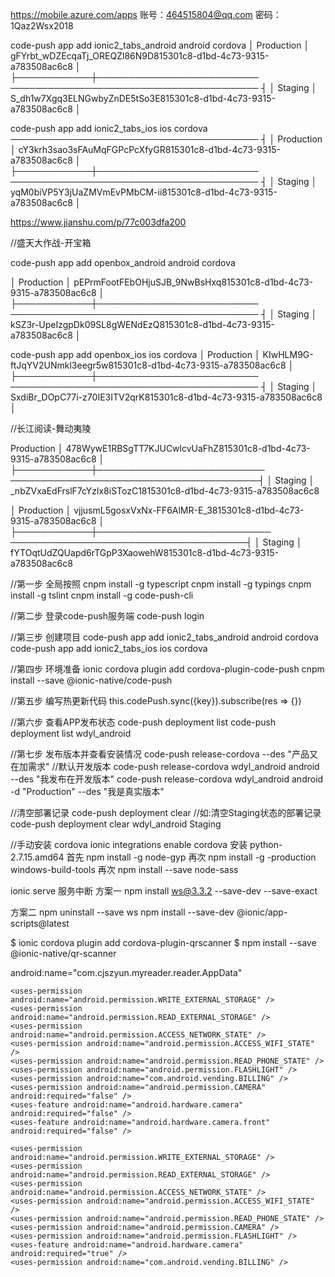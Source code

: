 https://mobile.azure.com/apps
账号：464515804@qq.com
密码：1Qaz2Wsx2018


code-push app add ionic2_tabs_android android cordova
│ Production │ gFYrbt_wDZEcqaTj_OREQZl86N9D815301c8-d1bd-4c73-9315-a783508ac6c8 │
├────────────┼──────────────────────────
────────────────────────────────────────
┤
│ Staging    │ S_dh1w7Xgq3ELNGwbyZnDE5tSo3E815301c8-d1bd-4c73-9315-a783508ac6c8 │

code-push app add ionic2_tabs_ios ios cordova
────────────────────────────────────────
┤
│ Production │ cY3krh3sao3sFAuMqFGPcPcXfyGR815301c8-d1bd-4c73-9315-a783508ac6c8 │
├────────────┼──────────────────────────
────────────────────────────────────────
┤
│ Staging    │ yqM0biVP5Y3jUaZMVmEvPMbCM-ii815301c8-d1bd-4c73-9315-a783508ac6c8 │


https://www.jianshu.com/p/77c003dfa200


//盛天大作战-开宝箱

code-push app add openbox_android android cordova

│ Production │ pEPrmFootFEbOHjuSJB_9NwBsHxq815301c8-d1bd-4c73-9315-a783508ac6c8 │
├────────────┼──────────────────────────
────────────────────────────────────────
┤
│ Staging    │ kSZ3r-UpeIzgpDk09SL8gWENdEzQ815301c8-d1bd-4c73-9315-a783508ac6c8 │

code-push app add openbox_ios ios cordova
│ Production │ KIwHLM9G-ftJqYV2UNmkl3eegr5w815301c8-d1bd-4c73-9315-a783508ac6c8 │
├────────────┼──────────────────────────
────────────────────────────────────────
┤
│ Staging    │ SxdiBr_DOpC77i-z70IE3ITV2qrK815301c8-d1bd-4c73-9315-a783508ac6c8 │


//长江阅读-舞动夷陵

 Production │ 478WywE1RBSgTT7KJUCwlcvUaFhZ815301c8-d1bd-4c73-9315-a783508ac6c8 │
├────────────┼───────────────────────────
 ────────────────────────────────────────┤
│ Staging    │ _nbZVxaEdFrslF7cYzlx8iSTozC1815301c8-d1bd-4c73-9315-a783508ac6c8

│ Production │ vjjusmL5gosxVxNx-FF6AlMR-E_3815301c8-d1bd-4c73-9315-a783508ac6c8 │
├────────────┼────────────────────────────
 ──────────────────────────────────────┤
│ Staging    │ fYTOqtUdZQUapd6rTGpP3XaowehW815301c8-d1bd-4c73-9315-a783508ac6c8


//第一步 全局按照
cnpm install -g typescript
cnpm install -g typings
cnpm install -g tslint
cnpm install -g code-push-cli

//第二步 登录code-push服务端
code-push login

//第三步 创建项目
code-push app add ionic2_tabs_android android cordova
code-push app add ionic2_tabs_ios ios cordova

//第四步 环境准备
ionic cordova plugin add cordova-plugin-code-push
cnpm install --save @ionic-native/code-push

//第五步 编写热更新代码
this.codePush.sync({key}).subscribe(res => {})

//第六步 查看APP发布状态
code-push deployment list <appName>
code-push deployment list wdyl_android

//第七步 发布版本并查看安装情况
code-push release-cordova <appName> <platform> --des "产品又在加需求"
//默认开发版本
code-push release-cordova wdyl_android android --des "我发布在开发版本" 
code-push release-cordova wdyl_android android -d "Production" --des "我是真实版本" 

//清空部署记录
code-push deployment clear <appName> <deploymentName>
//如:清空Staging状态的部署记录
code-push deployment clear wdyl_android Staging 

//手动安装 cordova
ionic integrations enable cordova
安装 python-2.7.15.amd64
首先 npm install -g node-gyp 
再次 npm install -g -production windows-build-tools 
再次 npm install --save node-sass

ionic serve 服务中断
方案一
npm install ws@3.3.2 --save-dev --save-exact

方案二
npm uninstall --save ws
npm install --save-dev @ionic/app-scripts@latest

$ ionic cordova plugin add cordova-plugin-qrscanner
$ npm install --save @ionic-native/qr-scanner

android:name="com.cjszyun.myreader.reader.AppData"

    <uses-permission android:name="android.permission.WRITE_EXTERNAL_STORAGE" />
    <uses-permission android:name="android.permission.READ_EXTERNAL_STORAGE" />
    <uses-permission android:name="android.permission.ACCESS_NETWORK_STATE" />
    <uses-permission android:name="android.permission.ACCESS_WIFI_STATE" />
    <uses-permission android:name="android.permission.READ_PHONE_STATE" />
    <uses-permission android:name="android.permission.FLASHLIGHT" />
    <uses-permission android:name="com.android.vending.BILLING" />
    <uses-permission android:name="android.permission.CAMERA" android:required="false" />
    <uses-feature android:name="android.hardware.camera" android:required="false" />
    <uses-feature android:name="android.hardware.camera.front" android:required="false" />

    <uses-permission android:name="android.permission.WRITE_EXTERNAL_STORAGE" />
    <uses-permission android:name="android.permission.READ_EXTERNAL_STORAGE" />
    <uses-permission android:name="android.permission.ACCESS_NETWORK_STATE" />
    <uses-permission android:name="android.permission.ACCESS_WIFI_STATE" />
    <uses-permission android:name="android.permission.READ_PHONE_STATE" />
    <uses-permission android:name="android.permission.CAMERA" />
    <uses-permission android:name="android.permission.FLASHLIGHT" />
    <uses-feature android:name="android.hardware.camera" android:required="true" />
    <uses-permission android:name="com.android.vending.BILLING" />




